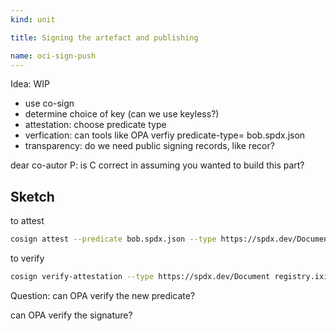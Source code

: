 ```yaml
---
kind: unit

title: Signing the artefact and publishing

name: oci-sign-push
---
```


Idea: WIP 

* use co-sign
* determine choice of key (can we use keyless?)
* attestation: choose predicate type
* verfication: can tools like OPA verfiy predicate-type= bob.spdx.json
* transparency: do we need public signing records, like recor?

dear co-autor P: is C correct in assuming you wanted to build this part?


## Sketch
to attest

```sh
cosign attest --predicate bob.spdx.json --type https://spdx.dev/Document registry.iximiuz.com/webapp:latest
```

to verify
```sh
cosign verify-attestation --type https://spdx.dev/Document registry.iximiuz.com/webapp:latest
```

Question:
can OPA verify the new predicate?

can OPA verify the signature?